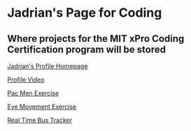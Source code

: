 # Jadrian's Page for Coding
## Where projects for the MIT xPro Coding Certification program will be stored

<a href="https://github.com/JadrianBG"> Jadrian's Profile Homepage </a>

<a href="https://youtube.com/shorts/1kA9C8nuhp4?feature=share"> Profile Video </a>

<a href="https://github.com/JadrianBG/Pac-Men-Exercise"> Pac Men Exercise </a>

<a href="https://github.com/JadrianBG/Eye-Exercise"> Eye Movement Exercise </a>

<a href="https://github.com/JadrianBG/Real-Time-Bus-Tracker"> Real Time Bus Tracker </a>

